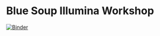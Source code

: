 # Blue Soup Illumina Workshop
[![Binder](https://mybinder.org/badge_logo.svg)](https://mybinder.org/v2/gh/elinneb/EFRI-REM_BlueSoup_Workshop/HEAD)
